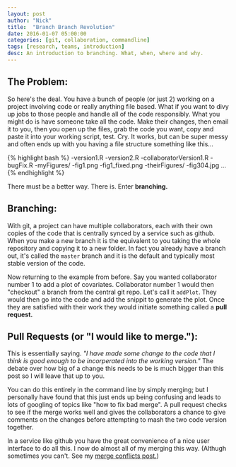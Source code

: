 ```yaml
---
layout: post
author: "Nick"
title:  "Branch Branch Revolution"
date: 2016-01-07 05:00:00
categories: [git, collaboration, commandline]
tags: [research, teams, introduction]
desc: An introduction to branching. What, when, where and why. 
---
```





## The Problem:

So here's the deal. You have a bunch of people (or just 2) working on a project involving code or really anything file based. What if you want to divy up jobs to those people and handle all of the code responsibly. What you might do is have someone take all the code. Make their changes, then email it to you, then you open up the files, grab the code you want, copy and paste it into your working script, test. Cry. It works, but can be super messy and often ends up with you having a file structure something like this...


{% highlight bash %}
-version1.R
-version2.R
-collaboratorVersion1.R
-bugFix.R
-myFigures/
  -fig1.png
  -fig1_fixed.png
-theirFigures/
  -fig304.jpg
...
{% endhighlight %}

There must be a better way. There is. Enter __branching.__

## Branching:

With git, a project can have multiple collaborators, each with their own copies of the code that is centrally synced by a service such as github. When you make a new  branch it is the equivalent to you taking the whole repository and copying it to a new folder. In fact you already have a branch out, it's called the `master`  branch and it is the default and typically most stable version of the code. 

Now returning to the example from before. Say you wanted collaborator number 1 to add a plot of covariates. Collaborator number 1 would then "checkout" a branch from the central git repo. Let's call it `addPlot`. They would then go into the code and add the snippit to generate the plot. Once they are satisfied with their work they would initiate something called a __pull request.__ 

## Pull Requests (or "I would like to merge."): 

This is essentially saying. _"I have made some change to the code that I think is good enough to be incorperated into the working version."_ The debate over how big of a change this needs to be is much bigger than this post so I will leave that up to you.  


You can do this entirely in the command line by simply merging; but I personally have found that this just ends up being confusing and leads to lots of googling of topics like "how to fix bad merge". A pull request checks to see if the merge works well and gives the collaborators a chance to give comments on the changes before attempting to mash the two code version together. 

In a service like github you have the great convenience of a nice user interface to do all this. I now do almost all of my merging this way. (Althugh sometimes you can't. See my [merge conflicts post.](http://nickstrayer.me/nashvilleBioStats//2016/01/branching.html))

